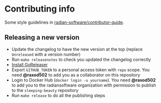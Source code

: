 # Contributing info

Some style guidelines in
[radian-software/contributor-guide](https://github.com/radian-software/contributor-guide).

## Releasing a new version

* Update the changelog to have the new version at the top (replace
  `Unreleased` with a version number)
* Run `make releasenotes` to check you updated the changelog correctly
* [Install GoReleaser](https://goreleaser.com/install/)
* Export `GITHUB_TOKEN` to a personal access token with `repo` scope.
  You need **@raxod502** to add you as a collaborator on this
  repository
* Login to Docker Hub (`docker login -u yourname`). You need
  **@raxod502** to add you to the radiansoftware organization with
  permission to publish to the `sleeping-beauty` repository
* Run `make release` to do all the publishing steps
